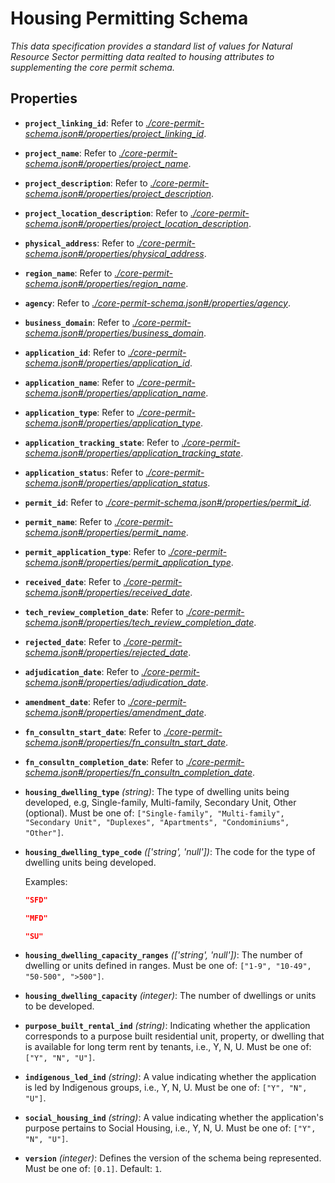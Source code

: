 # Housing Permitting Schema

*This data specification provides a standard list of values for Natural Resource Sector permitting data realted to housing attributes to supplementing the core permit schema.*

## Properties

- **`project_linking_id`**: Refer to *[./core-permit-schema.json#/properties/project_linking_id](#core-permit-schema.json%23/properties/project_linking_id)*.
- **`project_name`**: Refer to *[./core-permit-schema.json#/properties/project_name](#core-permit-schema.json%23/properties/project_name)*.
- **`project_description`**: Refer to *[./core-permit-schema.json#/properties/project_description](#core-permit-schema.json%23/properties/project_description)*.
- **`project_location_description`**: Refer to *[./core-permit-schema.json#/properties/project_location_description](#core-permit-schema.json%23/properties/project_location_description)*.
- **`physical_address`**: Refer to *[./core-permit-schema.json#/properties/physical_address](#core-permit-schema.json%23/properties/physical_address)*.
- **`region_name`**: Refer to *[./core-permit-schema.json#/properties/region_name](#core-permit-schema.json%23/properties/region_name)*.
- **`agency`**: Refer to *[./core-permit-schema.json#/properties/agency](#core-permit-schema.json%23/properties/agency)*.
- **`business_domain`**: Refer to *[./core-permit-schema.json#/properties/business_domain](#core-permit-schema.json%23/properties/business_domain)*.
- **`application_id`**: Refer to *[./core-permit-schema.json#/properties/application_id](#core-permit-schema.json%23/properties/application_id)*.
- **`application_name`**: Refer to *[./core-permit-schema.json#/properties/application_name](#core-permit-schema.json%23/properties/application_name)*.
- **`application_type`**: Refer to *[./core-permit-schema.json#/properties/application_type](#core-permit-schema.json%23/properties/application_type)*.
- **`application_tracking_state`**: Refer to *[./core-permit-schema.json#/properties/application_tracking_state](#core-permit-schema.json%23/properties/application_tracking_state)*.
- **`application_status`**: Refer to *[./core-permit-schema.json#/properties/application_status](#core-permit-schema.json%23/properties/application_status)*.
- **`permit_id`**: Refer to *[./core-permit-schema.json#/properties/permit_id](#core-permit-schema.json%23/properties/permit_id)*.
- **`permit_name`**: Refer to *[./core-permit-schema.json#/properties/permit_name](#core-permit-schema.json%23/properties/permit_name)*.
- **`permit_application_type`**: Refer to *[./core-permit-schema.json#/properties/permit_application_type](#core-permit-schema.json%23/properties/permit_application_type)*.
- **`received_date`**: Refer to *[./core-permit-schema.json#/properties/received_date](#core-permit-schema.json%23/properties/received_date)*.
- **`tech_review_completion_date`**: Refer to *[./core-permit-schema.json#/properties/tech_review_completion_date](#core-permit-schema.json%23/properties/tech_review_completion_date)*.
- **`rejected_date`**: Refer to *[./core-permit-schema.json#/properties/rejected_date](#core-permit-schema.json%23/properties/rejected_date)*.
- **`adjudication_date`**: Refer to *[./core-permit-schema.json#/properties/adjudication_date](#core-permit-schema.json%23/properties/adjudication_date)*.
- **`amendment_date`**: Refer to *[./core-permit-schema.json#/properties/amendment_date](#core-permit-schema.json%23/properties/amendment_date)*.
- **`fn_consultn_start_date`**: Refer to *[./core-permit-schema.json#/properties/fn_consultn_start_date](#core-permit-schema.json%23/properties/fn_consultn_start_date)*.
- **`fn_consultn_completion_date`**: Refer to *[./core-permit-schema.json#/properties/fn_consultn_completion_date](#core-permit-schema.json%23/properties/fn_consultn_completion_date)*.
- **`housing_dwelling_type`** *(string)*: The type of dwelling units being developed, e.g, Single-family, Multi-family, Secondary Unit, Other (optional). Must be one of: `["Single-family", "Multi-family", "Secondary Unit", "Duplexes", "Apartments", "Condominiums", "Other"]`.
- **`housing_dwelling_type_code`** *(['string', 'null'])*: The code for the type of dwelling units being developed.

  Examples:
  ```json
  "SFD"
  ```

  ```json
  "MFD"
  ```

  ```json
  "SU"
  ```

- **`housing_dwelling_capacity_ranges`** *(['string', 'null'])*: The number of dwelling or units defined in ranges. Must be one of: `["1-9", "10-49", "50-500", ">500"]`.
- **`housing_dwelling_capacity`** *(integer)*: The number of dwellings or units to be developed.
- **`purpose_built_rental_ind`** *(string)*: Indicating whether the application corresponds to a  purpose built residential unit, property, or dwelling that is available for long term rent by tenants, i.e., Y, N, U. Must be one of: `["Y", "N", "U"]`.
- **`indigenous_led_ind`** *(string)*: A value indicating whether the application is led by Indigenous groups, i.e., Y, N, U. Must be one of: `["Y", "N", "U"]`.
- **`social_housing_ind`** *(string)*: A value indicating whether the application's purpose pertains to Social Housing, i.e., Y, N, U. Must be one of: `["Y", "N", "U"]`.
- **`version`** *(integer)*: Defines the version of the schema being represented. Must be one of: `[0.1]`. Default: `1`.

